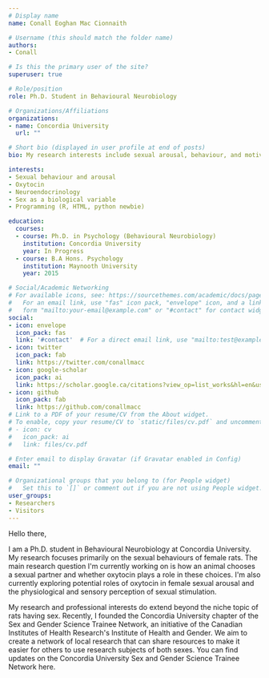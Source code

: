 ```yaml
---
# Display name
name: Conall Eoghan Mac Cionnaith

# Username (this should match the folder name)
authors:
- Conall

# Is this the primary user of the site?
superuser: true

# Role/position
role: Ph.D. Student in Behavioural Neurobiology

# Organizations/Affiliations
organizations:
- name: Concordia University
  url: ""

# Short bio (displayed in user profile at end of posts)
bio: My research interests include sexual arousal, behaviour, and motivation. My research specifically investigates how the hormone oxytocin influences sexual behaviours in female rats.

interests:
- Sexual behaviour and arousal
- Oxytocin
- Neuroendocrinology
- Sex as a biological variable
- Programming (R, HTML, python newbie)

education:
  courses:
  - course: Ph.D. in Psychology (Behavioural Neurobiology)
    institution: Concordia University
    year: In Progress
  - course: B.A Hons. Psychology
    institution: Maynooth University
    year: 2015

# Social/Academic Networking
# For available icons, see: https://sourcethemes.com/academic/docs/page-builder/#icons
#   For an email link, use "fas" icon pack, "envelope" icon, and a link in the
#   form "mailto:your-email@example.com" or "#contact" for contact widget.
social:
- icon: envelope
  icon_pack: fas
  link: '#contact'  # For a direct email link, use "mailto:test@example.org".
- icon: twitter
  icon_pack: fab
  link: https://twitter.com/conallmacc
- icon: google-scholar
  icon_pack: ai
  link: https://scholar.google.ca/citations?view_op=list_works&hl=en&user=X_gtCNcAAAAJ&gmla=AJsN-F4etpzSKp9rJeLRBwnoVg8COmrsshGR2Hp_lNYHocr4UK0unQggrHVYnVInR6BWsSGQeWsNvZ8WWft-R1W-uKmCQ5iCNge0Nsz8v0u6KZ83rs4QtVsRcoffJ5igk1C1ivao8UL1pOZ-byoimH9FdSsftgwRpw
- icon: github
  icon_pack: fab
  link: https://github.com/conallmacc
# Link to a PDF of your resume/CV from the About widget.
# To enable, copy your resume/CV to `static/files/cv.pdf` and uncomment the lines below.
# - icon: cv
#   icon_pack: ai
#   link: files/cv.pdf

# Enter email to display Gravatar (if Gravatar enabled in Config)
email: ""

# Organizational groups that you belong to (for People widget)
#   Set this to `[]` or comment out if you are not using People widget.
user_groups:
- Researchers
- Visitors
---
```


Hello there,

I am a Ph.D. student in Behavioural Neurobiology at Concordia University. My research focuses primarily on the sexual behaviours of female rats.
The main research question I'm currently working on is how an animal chooses a sexual partner and whether oxytocin plays a role in these choices. I'm also currently exploring potential roles of oxytocin in female sexual arousal and the physiological and sensory perception of sexual stimulation.

My research and professional interests do extend beyond the niche topic of rats having sex. Recently, I founded the Concordia University chapter of the Sex and Gender Science Trainee Network, an initiative of the Canadian Institutes of Health Research's Institute of Health and Gender. We aim to create a network of local research that can share resources to make it easier for others to use research subjects of both sexes. You can find updates on the Concordia University Sex and Gender Science Trainee Network here.

